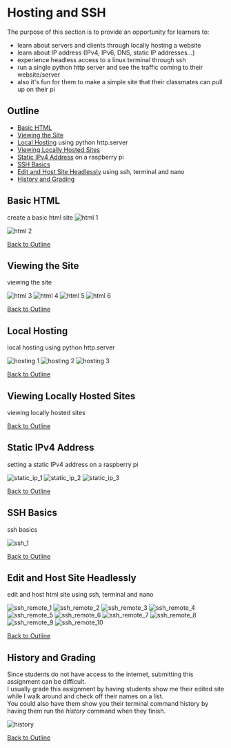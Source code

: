 # Hosting and SSH 

The purpose of this section is to provide an opportunity for learners to:
- learn about servers and clients through locally hosting a website
- learn about IP address (IPv4, IPv6, DNS, static IP addresses...)
- experience headless access to a linux terminal through ssh
- run a single python http server and see the traffic coming to their website/server
- also it's fun for them to make a simple site that their classmates can pull up on their pi

## Outline
- [Basic HTML](#basic-html) 
- [Viewing the Site](#viewing-the-site)
- [Local Hosting](#local-hosting) using python http.server
- [Viewing Locally Hosted Sites](#viewing-locally-hosted-sites)  
- [Static IPv4 Address](#static-ipv4-address) on a raspberry pi
- [SSH Basics](#ssh-basics)
- [Edit and Host Site Headlessly](#edit-and-host-site-headlessly) using ssh, terminal and nano
- [History and Grading](#history-and-grading)

## Basic HTML
create a basic html site 
![html 1](img/html/html1.png)

![html 2](img/html/html2.png)

[Back to Outline](#outline)
## Viewing the Site
viewing the site

![html 3](img/html/html3.png)
![html 4](img/html/html4.png)
![html 5](img/html/html5.png)
![html 6](img/html/html6.png)

[Back to Outline](#outline)
## Local Hosting 
local hosting using python http.server

![hosting 1](img/hosting/hosting1.png)
![hosting 2](img/hosting/hosting2.png)
![hosting 3](img/hosting/hosting3.png)

[Back to Outline](#outline)
## Viewing Locally Hosted Sites 
viewing locally hosted sites 

[Back to Outline](#outline)
## Static IPv4 Address 
setting a static IPv4 address on a raspberry pi

![static_ip_1](img/static_ip/static_ip1.png)
![static_ip_2](img/static_ip/static_ip2.png)
![static_ip_3](img/static_ip/static_ip3.png)

[Back to Outline](#outline)
## SSH Basics 
ssh basics

![ssh_1](img/ssh/ssh1.png)

[Back to Outline](#outline)
## Edit and Host Site Headlessly 
edit and host html site using ssh, terminal and nano

![ssh_remote_1](img/ssh/ssh_remote1.png)
![ssh_remote_2](img/ssh/ssh_remote2.png)
![ssh_remote_3](img/ssh/ssh_remote3.png)
![ssh_remote_4](img/ssh/ssh_remote4.png)
![ssh_remote_5](img/ssh/ssh_remote5.png)
![ssh_remote_6](img/ssh/ssh_remote6.png)
![ssh_remote_7](img/ssh/ssh_remote7.png)
![ssh_remote_8](img/ssh/ssh_remote8.png)
![ssh_remote_9](img/ssh/ssh_remote9.png)
![ssh_remote_10](img/ssh/ssh_remote10.png)

[Back to Outline](#outline)
## History and Grading
Since students do not have access to the internet, submitting this assignment can be difficult.  
I usually grade this assignment by having students show me their edited site while I walk around and check off their names on a list.  
You could also have them show you their terminal command history by having them run the *history* command when they finish.  

![history](img/history.png)

[Back to Outline](#outline)




